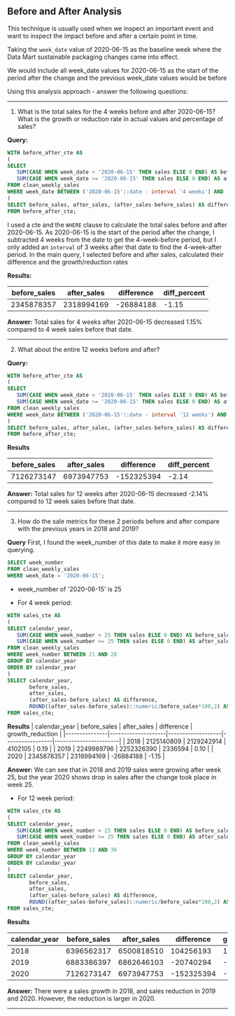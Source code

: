 **Before and After Analysis**
--------------------------

This technique is usually used when we inspect an important event and want to inspect the impact before and after a certain point in time.

Taking the `week_date` value of 2020-06-15 as the baseline week where the Data Mart sustainable packaging changes came into effect.

We would include all week_date values for 2020-06-15 as the start of the period after the change and the previous week_date values would be before

Using this analysis approach - answer the following questions:

---------------

1. What is the total sales for the 4 weeks before and after 2020-06-15? What is the growth or reduction rate in actual values and percentage of sales?

**Query:**

```sql
WITH before_after_cte AS
(
SELECT 
   SUM(CASE WHEN week_date < '2020-06-15' THEN sales ELSE 0 END) AS before_sales,
   SUM(CASE WHEN week_date >= '2020-06-15' THEN sales ELSE 0 END) AS after_sales
FROM clean_weekly_sales
WHERE week_date BETWEEN ('2020-06-15'::date - interval '4 weeks') AND ('2020-06-15'::date + interval '3 weeks')
)
SELECT before_sales, after_sales, (after_sales-before_sales) AS difference, ROUND((after_sales-before_sales)::numeric/before_sales*100,2) AS diff_percent
FROM before_after_cte;
```

I used a cte and the `WHERE` clause to calculate the total sales before and after 2020-06-15. As 2020-06-15 is the start of the period after the change, I subtracted 4 weeks from the date to get the 4-week-before period, but I only added an `interval` of 3 weeks after that date to find the 4-week-after period.
In the main query, I selected before and after sales, calculated their difference and the growth/reduction rates

**Results:**

| before_sales | after_sales | difference | diff_percent |
| ------------ | ----------- | --------- | -------------- |
| 2345878357   | 2318994169  | -26884188 | -1.15          |

**Answer:**
Total sales for 4 weeks after 2020-06-15 decreased 1.15% compared to 4 week sales before that date.

-----------------------

2. What about the entire 12 weeks before and after?

**Query:**
```sql
WITH before_after_cte AS
(
SELECT 
   SUM(CASE WHEN week_date < '2020-06-15' THEN sales ELSE 0 END) AS before_sales,
   SUM(CASE WHEN week_date >= '2020-06-15' THEN sales ELSE 0 END) AS after_sales
FROM clean_weekly_sales
WHERE week_date BETWEEN ('2020-06-15'::date - interval '12 weeks') AND ('2020-06-15'::date + interval '11 weeks')
)
SELECT before_sales, after_sales, (after_sales-before_sales) AS difference, ROUND((after_sales-before_sales)::numeric/before_sales*100,2) AS diff_percent
FROM before_after_cte;
```

**Results**

| before_sales | after_sales | difference | diff_percent  |
|--------------------|-------------------|-----------------|-----------------------|
| 7126273147         | 6973947753        | -152325394      | -2.14                 |

**Answer:**
Total sales for 12 weeks after 2020-06-15 decreased -2.14% compared to 12 week sales before that date.

------------------------

3. How do the sale metrics for these 2 periods before and after compare with the previous years in 2018 and 2019?

**Query**
First, I found the week_number of this date to make it more easy in querying.
```sql
SELECT week_number
FROM clean_weekly_sales
WHERE week_date = '2020-06-15';
```
* week_number of '2020-06-15' is 25

* For 4 week period:
```sql
WITH sales_cte AS
(
SELECT calendar_year,
   SUM(CASE WHEN week_number < 25 THEN sales ELSE 0 END) AS before_sales,
   SUM(CASE WHEN week_number >= 25 THEN sales ELSE 0 END) AS after_sales
FROM clean_weekly_sales
WHERE week_number BETWEEN 21 AND 28 
GROUP BY calendar_year
ORDER BY calendar_year
)
SELECT calendar_year,
       before_sales,
	   after_sales,
	   (after_sales-before_sales) AS difference,
	   ROUND((after_sales-before_sales)::numeric/before_sales*100,2) AS growth_reduction
FROM sales_cte;
```

**Results**
| calendar_year | before_sales | after_sales | difference | growth_reduction |
|---------------|--------------------|-------------------|-----------------|-----------------------|
| 2018          | 2125140809         | 2129242914        | 4102105         | 0.19                  |
| 2019          | 2249989796         | 2252326390        | 2336594         | 0.10                  |
| 2020          | 2345878357         | 2318994169        | -26884188       | -1.15                 |

**Answer:**
We can see that in 2018 and 2019 sales were growing after week 25, but the year 2020 shows drop in sales after the change took place in week 25.

* For 12 week period:
```sql
WITH sales_cte AS
(
SELECT calendar_year,
   SUM(CASE WHEN week_number < 25 THEN sales ELSE 0 END) AS before_sales,
   SUM(CASE WHEN week_number >= 25 THEN sales ELSE 0 END) AS after_sales
FROM clean_weekly_sales
WHERE week_number BETWEEN 13 AND 36
GROUP BY calendar_year
ORDER BY calendar_year
)
SELECT calendar_year,
       before_sales,
	   after_sales,
	   (after_sales-before_sales) AS difference,
	   ROUND((after_sales-before_sales)::numeric/before_sales*100,2) AS growth_reduction
FROM sales_cte;
```

**Results**

| calendar_year | before_sales | after_sales| difference| growth_reduction  |
|---------------|--------------------|-------------------|-----------------|-----------------------|
| 2018          | 6396562317         | 6500818510        | 104256193       | 1.63                  |
| 2019          | 6883386397         | 6862646103        | -20740294       | -0.30                 |
| 2020          | 7126273147         | 6973947753        | -152325394      | -2.14                 |

**Answer:**
There were a sales growth in 2018, and sales reduction in 2019 and 2020. However, the reduction is larger in 2020.

-----------
